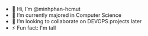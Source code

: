 - 👋 Hi, I’m @minhphan-hcmut
- 🌱 I’m currently majored in Computer Science
- 💞️ I’m looking to collaborate on DEVOPS projects later
- ⚡ Fun fact: I'm tall

<!---
minhphan-hcmut/minhphan-hcmut is a ✨ special ✨ repository because its `README.md` (this file) appears on your GitHub profile.
You can click the Preview link to take a look at your changes.
--->
